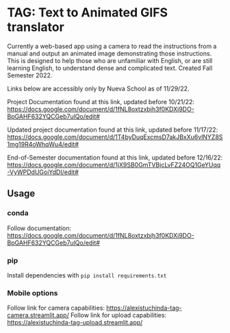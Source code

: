 # TAG: Text to Animated GIFS translator
Currently a web-based app using a camera to read the instructions from a manual and output an animated image demonstrating those instructions. This is designed to help those who are unfamiliar with English, or are still learning English, to understand dense and complicated text.
Created Fall Semester 2022. 

Links below are accessibly only by Nueva School as of 11/29/22. 

Project Documentation found at this link, updated before 10/21/22: https://docs.google.com/document/d/1fNL8oxtzxbjh3f0KDXi9DO-BpGAHF632YQCGeb7ulQo/edit# 

Updated project documentation found at this link, updated before 11/17/22: https://docs.google.com/document/d/1T4byDuqExcmsD7akJBxXu6vlNYZ8S1mg19R4oWhqWu4/edit#

End-of-Semester documentation found at this link, updated before 12/16/22: https://docs.google.com/document/d/1jX9SB0GmTVBjcLvFZ24OQ1GeYUqq-VyWPDdUGoiYdDI/edit#

## Usage

### conda

Follow documentation: https://docs.google.com/document/d/1fNL8oxtzxbjh3f0KDXi9DO-BpGAHF632YQCGeb7ulQo/edit# 

### pip

Install dependencies with `pip install requirements.txt`

### Mobile options

Follow link for camera capabilities: https://alexistuchinda-tag-camera.streamlit.app/ 
Follow link for upload capabilities: https://alexistuchinda-tag-upload.streamlit.app/ 